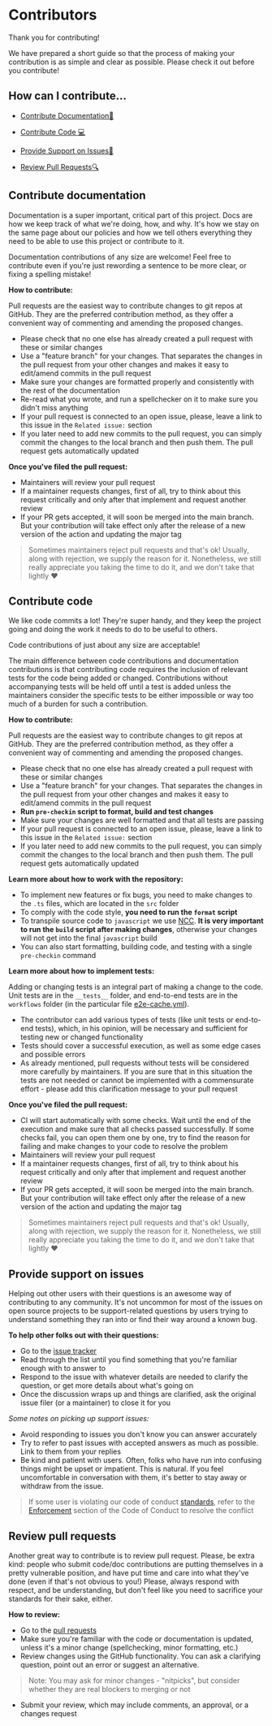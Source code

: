 # Contributors

Thank you for contributing!

We have prepared a short guide so that the process of making your contribution is as simple and clear as possible. Please check it out before you contribute!

## How can I contribute...

* [Contribute Documentation:green_book:](#contribute-documentation)

* [Contribute Code :computer:](#contribute-code)

* [Provide Support on Issues:pencil:](#provide-support-on-issues)

* [Review Pull Requests:mag:](#review-pull-requests)

## Contribute documentation

Documentation is a super important, critical part of this project. Docs are how we keep track of what we're doing, how, and why. It's how we stay on the same page about our policies and how we tell others everything they need to be able to use this project or contribute to it. 

Documentation contributions of any size are welcome! Feel free to contribute even if you're just rewording a sentence to be more clear, or fixing a spelling mistake!

**How to contribute:**

Pull requests are the easiest way to contribute changes to git repos at GitHub. They are the preferred contribution method, as they offer a convenient way of commenting and amending the proposed changes.

- Please check that no one else has already created a pull request with these or similar changes
- Use a "feature branch" for your changes. That separates the changes in the pull request from your other changes and makes it easy to edit/amend commits in the pull request 
- Make sure your changes are formatted properly and consistently with the rest of the documentation
- Re-read what you wrote, and run a spellchecker on it to make sure you didn't miss anything
- If your pull request is connected to an open issue, please, leave a link to this issue in the `Related issue:` section
- If you later need to add new commits to the pull request, you can simply commit the changes to the local branch and then push them. The pull request gets automatically updated

**Once you've filed the pull request:**

- Maintainers will review your pull request
- If a maintainer requests changes, first of all, try to think about this request critically and only after that implement and request another review
- If your PR gets accepted, it will soon be merged into the main branch. But your contribution will take effect only after the release of a new version of the action and updating the major tag
> Sometimes maintainers reject pull requests and that's ok! Usually, along with rejection, we supply the reason for it. Nonetheless, we still really appreciate you taking the time to do it, and we don't take that lightly :heart:

## Contribute code

We like code commits a lot! They're super handy, and they keep the project going and doing the work it needs to do to be useful to others.

Code contributions of just about any size are acceptable!

The main difference between code contributions and documentation contributions is that contributing code requires the inclusion of relevant tests for the code being added or changed. Contributions without accompanying tests will be held off until a test is added unless the maintainers consider the specific tests to be either impossible or way too much of a burden for such a contribution.

**How to contribute:**

Pull requests are the easiest way to contribute changes to git repos at GitHub. They are the preferred contribution method, as they offer a convenient way of commenting and amending the proposed changes.

- Please check that no one else has already created a pull request with these or similar changes
- Use a "feature branch" for your changes. That separates the changes in the pull request from your other changes and makes it easy to edit/amend commits in the pull request
-  **Run `pre-checkin` script to format, build and test changes**
- Make sure your changes are well formatted and that all tests are passing
- If your pull request is connected to an open issue, please, leave a link to this issue in the `Related issue:` section
- If you later need to add new commits to the pull request, you can simply commit the changes to the local branch and then push them. The pull request gets automatically updated

**Learn more about how to work with the repository:**

- To implement new features or fix bugs, you need to make changes to the `.ts` files, which are located in the `src` folder
- To comply with the code style, **you need to run the `format` script**
- To transpile source code to `javascript` we use [NCC](https://github.com/vercel/ncc). **It is very important to run the `build` script after making changes**, otherwise your changes will not get into the final `javascript` build
- You can also start formatting, building code, and testing with a single `pre-checkin` command

**Learn more about how to implement tests:**

Adding or changing tests is an integral part of making a change to the code. 
Unit tests are in the `__tests__` folder, and end-to-end tests are in the `workflows` folder (in the particular file [e2e-cache.yml](https://github.com/actions/setup-node/blob/main/.github/workflows/e2e-cache.yml)).

- The contributor can add various types of tests (like unit tests or end-to-end tests), which, in his opinion, will be necessary and sufficient for testing new or changed functionality
- Tests should cover a successful execution, as well as some edge cases and possible errors
- As already mentioned, pull requests without tests will be considered more carefully by maintainers. If you are sure that in this situation the tests are not needed or cannot be implemented with a commensurate effort - please add this clarification message to your pull request

**Once you've filed the pull request:**

- CI will start automatically with some checks. Wait until the end of the execution and make sure that all checks passed successfully. If some checks fail, you can open them one by one, try to find the reason for failing and make changes to your code to resolve the problem
- Maintainers will review your pull request
- If a maintainer requests changes, first of all, try to think about his request critically and only after that implement and request another review
- If your PR gets accepted, it will soon be merged into the main branch. But your contribution will take effect only after the release of a new version of the action and updating the major tag
> Sometimes maintainers reject pull requests and that's ok! Usually, along with rejection, we supply the reason for it. Nonetheless, we still really appreciate you taking the time to do it, and we don't take that lightly :heart:

## Provide support on issues

Helping out other users with their questions is an awesome way of contributing to any community. It's not uncommon for most of the issues on open source projects to be support-related questions by users trying to understand something they ran into or find their way around a known bug.

**To help other folks out with their questions:**

- Go to the [issue tracker](https://github.com/actions/setup-node/issues)
- Read through the list until you find something that you're familiar enough with to answer to
- Respond to the issue with whatever details are needed to clarify the question, or get more details about what's going on
- Once the discussion wraps up and things are clarified, ask the original issue filer (or a maintainer) to close it for you
 
*Some notes on picking up support issues:*

- Avoid responding to issues you don't know you can answer accurately
- Try to refer to past issues with accepted answers as much as possible. Link to them from your replies
- Be kind and patient with users. Often, folks who have run into confusing things might be upset or impatient. This is natural. If you feel uncomfortable in conversation with them, it's better to stay away or withdraw from the issue.

 > If some user is violating our code of conduct [standards](https://github.com/actions/setup-node/blob/main/CODE_OF_CONDUCT.md#our-standards), refer to the [Enforcement](https://github.com/actions/setup-node/blob/main/CODE_OF_CONDUCT.md#enforcement) section of the Code of Conduct to resolve the conflict
 

## Review pull requests
 

Another great way to contribute is to review pull request. Please, be extra kind: people who submit code/doc contributions are putting themselves in a pretty vulnerable position, and have put time and care into what they've done (even if that's not obvious to you!) Please, always respond with respect, and be understanding, but don't feel like you need to sacrifice your standards for their sake, either.
 
**How to review:**

- Go to the [pull requests](https://github.com/actions/setup-node/pulls)
- Make sure you're familiar with the code or documentation is updated, unless it's a minor change (spellchecking, minor formatting, etc.)
- Review changes using the GitHub functionality. You can ask a clarifying question, point out an error or suggest an alternative. 
> Note: You may ask for minor changes - "nitpicks", but consider whether they are real blockers to merging or not
- Submit your review, which may include comments, an approval, or a changes request